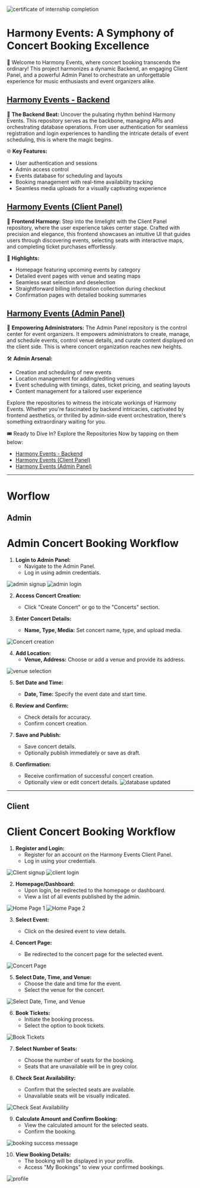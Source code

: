 ![certificate of internship completion](https://github.com/Pulkit1822/Harmony-Events/blob/main/Certificate%20of%20Internship%20Completion.jpg?raw=true)


# Harmony Events: A Symphony of Concert Booking Excellence

🚀 Welcome to Harmony Events, where concert booking transcends the ordinary! This project harmonizes a dynamic Backend, an engaging Client Panel, and a powerful Admin Panel to orchestrate an unforgettable experience for music enthusiasts and event organizers alike.

## [Harmony Events - Backend](https://github.com/Pulkit1822/HarmonyEvents_Backend)

🎵 **The Backend Beat:** Uncover the pulsating rhythm behind Harmony Events. This repository serves as the backbone, managing APIs and orchestrating database operations. From user authentication for seamless registration and login experiences to handling the intricate details of event scheduling, this is where the magic begins.

🌐 **Key Features:**
- User authentication and sessions
- Admin access control
- Events database for scheduling and layouts
- Booking management with real-time availability tracking
- Seamless media uploads for a visually captivating experience

## [Harmony Events (Client Panel)](https://github.com/Pulkit1822/HarmonyEvents_Client)

🎨 **Frontend Harmony:** Step into the limelight with the Client Panel repository, where the user experience takes center stage. Crafted with precision and elegance, this frontend showcases an intuitive UI that guides users through discovering events, selecting seats with interactive maps, and completing ticket purchases effortlessly.

🌟 **Highlights:**
- Homepage featuring upcoming events by category
- Detailed event pages with venue and seating maps
- Seamless seat selection and deselection
- Straightforward billing information collection during checkout
- Confirmation pages with detailed booking summaries

## [Harmony Events (Admin Panel)](https://github.com/Pulkit1822/HarmonyEvents_Admin)

👑 **Empowering Administrators:** The Admin Panel repository is the control center for event organizers. It empowers administrators to create, manage, and schedule events, control venue details, and curate content displayed on the client side. This is where concert organization reaches new heights.

🛠️ **Admin Arsenal:**
- Creation and scheduling of new events
- Location management for adding/editing venues
- Event scheduling with timings, dates, ticket pricing, and seating layouts
- Content management for a tailored user experience

Explore the repositories to witness the intricate workings of Harmony Events. Whether you're fascinated by backend intricacies, captivated by frontend aesthetics, or thrilled by admin-side event orchestration, there's something extraordinary waiting for you.

🎟️ Ready to Dive In? Explore the Repositories Now by tapping on them below:
- [Harmony Events - Backend](https://github.com/Pulkit1822/HarmonyEvents_Backend)
- [Harmony Events (Client Panel)](https://github.com/Pulkit1822/HarmonyEvents_Client)
- [Harmony Events (Admin Panel)](https://github.com/Pulkit1822/HarmonyEvents_Admin)

-------------------------------------------------------

# Worflow

## Admin 

# Admin Concert Booking Workflow

1. **Login to Admin Panel:**
   - Navigate to the Admin Panel.
   - Log in using admin credentials.

![ admin signup](https://github.com/Pulkit1822/Harmony-Events/blob/main/Worflow%20Screenshots/adminSignup.png?raw=true)
![admin login](https://github.com/Pulkit1822/Harmony-Events/blob/main/Worflow%20Screenshots/adminLogin.png?raw=true)

2. **Access Concert Creation:**
   - Click "Create Concert" or go to the "Concerts" section.

3. **Enter Concert Details:**
   - **Name, Type, Media:** Set concert name, type, and upload media.

![Concert creation](https://github.com/Pulkit1822/Harmony-Events/blob/main/Worflow%20Screenshots/adminConcertCreation.png?raw=true)

4. **Add Location:**
   - **Venue, Address:** Choose or add a venue and provide its address.

![venue selection](https://github.com/Pulkit1822/Harmony-Events/blob/main/Worflow%20Screenshots/adminScreenCreation.png?raw=true)

5. **Set Date and Time:**
   - **Date, Time:** Specify the event date and start time.

6. **Review and Confirm:**
   - Check details for accuracy.
   - Confirm concert creation.

7. **Save and Publish:**
   - Save concert details.
   - Optionally publish immediately or save as draft.

8. **Confirmation:**
   - Receive confirmation of successful concert creation.
   - Optionally view or edit concert details.
![ database updated](https://github.com/Pulkit1822/Harmony-Events/blob/main/Worflow%20Screenshots/adminConcertScheduler.png?raw=true)

----------------------------------

## Client

# Client Concert Booking Workflow


1. **Register and Login:**
   - Register for an account on the Harmony Events Client Panel.
   - Log in using your credentials.

![Client signup](https://github.com/Pulkit1822/Harmony-Events/blob/main/Worflow%20Screenshots/clientSignup.png?raw=true)
![client login](https://github.com/Pulkit1822/Harmony-Events/blob/main/Worflow%20Screenshots/clientLogin.png?raw=true)

2. **Homepage/Dashboard:**
   - Upon login, be redirected to the homepage or dashboard.
   - View a list of all events published by the admin.

![Home Page 1](https://github.com/Pulkit1822/Harmony-Events/blob/main/Worflow%20Screenshots/HomePage.png?raw=true)
![Home Page 2](https://github.com/Pulkit1822/Harmony-Events/blob/main/Worflow%20Screenshots/HomePageFooter.png?raw=true)

3. **Select Event:**
   - Click on the desired event to view details.

4. **Concert Page:**
   - Be redirected to the concert page for the selected event.

![Concert Page](https://github.com/Pulkit1822/Harmony-Events/blob/main/Worflow%20Screenshots/Concert.png?raw=true)


5. **Select Date, Time, and Venue:**
   - Choose the date and time for the event.
   - Select the venue for the concert.
  
![Select Date, Time, and Venue](https://github.com/Pulkit1822/Harmony-Events/blob/main/Worflow%20Screenshots/venueSelection.png?raw=true)
  
6. **Book Tickets:**
   - Initiate the booking process.
   - Select the option to book tickets.

![Book Tickets](https://github.com/Pulkit1822/Harmony-Events/blob/main/Worflow%20Screenshots/seatSelection.png?raw=true)

7. **Select Number of Seats:**
   - Choose the number of seats for the booking.
   - Seats that are unavailable will be in grey color.

8. **Check Seat Availability:**
   - Confirm that the selected seats are available.
   - Unavailable seats will be visually indicated.

![Check Seat Availability](https://github.com/Pulkit1822/Harmony-Events/blob/main/Worflow%20Screenshots/seatSelected.png?raw=true)

9. **Calculate Amount and Confirm Booking:**
   - View the calculated amount for the selected seats.
   - Confirm the booking.

![booking success message](https://github.com/Pulkit1822/Harmony-Events/blob/main/Worflow%20Screenshots/successMessage.png?raw=true)

10. **View Booking Details:**
    - The booking will be displayed in your profile.
    - Access "My Bookings" to view your confirmed bookings.

![profile](https://github.com/Pulkit1822/Harmony-Events/blob/main/Worflow%20Screenshots/clientProfile.png?raw=true)